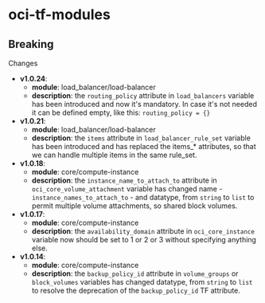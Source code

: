 # oci-tf-modules

## Breaking
 Changes
- **v1.0.24**: 
    - **module**: load_balancer/load-balancer
    - **description**: the `routing_policy` attribute in `load_balancers` variable has been introduced and now it's mandatory. In case it's not needed it can be defined empty, like this: `routing_policy = {}`
- **v1.0.21**: 
    - **module**: load_balancer/load-balancer
    - **description**: the `items` attribute in `load_balancer_rule_set` variable has been introduced and has replaced the items_* attributes, so that we can handle multiple items in the same rule_set.
- **v1.0.18**: 
    - **module**: core/compute-instance
    - **description**: the `instance_name_to_attach_to` attribute in `oci_core_volume_attachment` variable has changed name - `instance_names_to_attach_to` - and datatype, from `string` to `list` to permit multiple volume attachments, so shared block volumes.
- **v1.0.17**: 
    - **module**: core/compute-instance
    - **description**: the `availability_domain` attribute in `oci_core_instance` variable now should be set to 1 or 2 or 3 without specifying anything else.
- **v1.0.14**: 
    - **module**: core/compute-instance
    - **description**: the `backup_policy_id` attribute in `volume_groups` or `block_volumes` variables has changed datatype, from `string` to `list` to resolve the deprecation of the `backup_policy_id` TF attribute.
